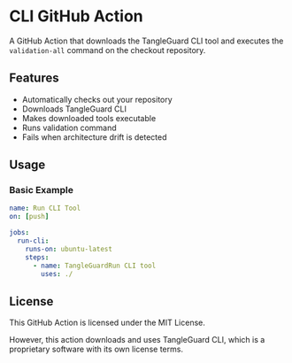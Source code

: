 # CLI GitHub Action

A GitHub Action that downloads the TangleGuard CLI tool and executes the `validation-all` command on the checkout repository.

## Features

- Automatically checks out your repository
- Downloads TangleGuard CLI
- Makes downloaded tools executable
- Runs validation command
- Fails when architecture drift is detected

## Usage

### Basic Example

```yaml
name: Run CLI Tool
on: [push]

jobs:
  run-cli:
    runs-on: ubuntu-latest
    steps:
      - name: TangleGuardRun CLI tool
        uses: ./
```

## License

This GitHub Action is licensed under the MIT License.

However, this action downloads and uses TangleGuard CLI, which is a proprietary software with its own license terms.
